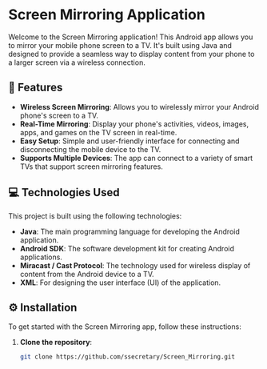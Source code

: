 # Screen Mirroring Application

Welcome to the Screen Mirroring application! This Android app allows you to mirror your mobile phone screen to a TV. It's built using Java and designed to provide a seamless way to display content from your phone to a larger screen via a wireless connection.

## 🚀 Features

- **Wireless Screen Mirroring**: Allows you to wirelessly mirror your Android phone's screen to a TV.
- **Real-Time Mirroring**: Display your phone's activities, videos, images, apps, and games on the TV screen in real-time.
- **Easy Setup**: Simple and user-friendly interface for connecting and disconnecting the mobile device to the TV.
- **Supports Multiple Devices**: The app can connect to a variety of smart TVs that support screen mirroring features.

## 💻 Technologies Used

This project is built using the following technologies:

- **Java**: The main programming language for developing the Android application.
- **Android SDK**: The software development kit for creating Android applications.
- **Miracast / Cast Protocol**: The technology used for wireless display of content from the Android device to a TV.
- **XML**: For designing the user interface (UI) of the application.

## ⚙️ Installation

To get started with the Screen Mirroring app, follow these instructions:

1. **Clone the repository**:
   ```bash
   git clone https://github.com/ssecretary/Screen_Mirroring.git
